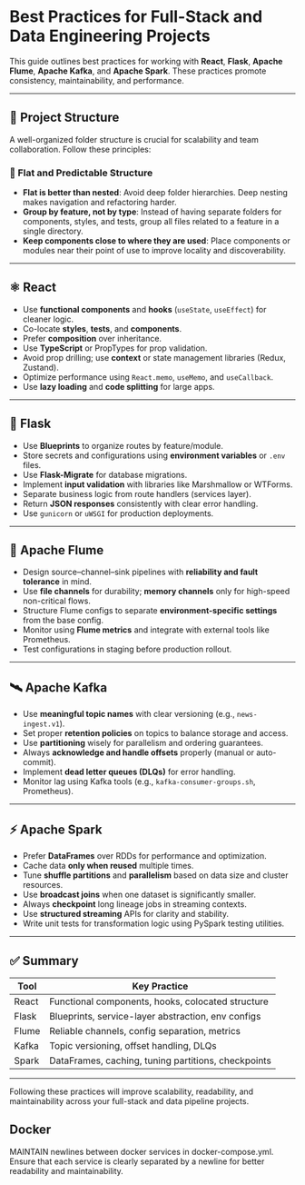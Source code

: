 # Best Practices for Full-Stack and Data Engineering Projects

This guide outlines best practices for working with **React**, **Flask**, **Apache Flume**, **Apache Kafka**, and **Apache Spark**. These practices promote consistency, maintainability, and performance.

---

## 🧱 Project Structure

A well-organized folder structure is crucial for scalability and team collaboration. Follow these principles:

### 🔹 Flat and Predictable Structure

- **Flat is better than nested**: Avoid deep folder hierarchies. Deep nesting makes navigation and refactoring harder.
- **Group by feature, not by type**: Instead of having separate folders for components, styles, and tests, group all files related to a feature in a single directory.
- **Keep components close to where they are used**: Place components or modules near their point of use to improve locality and discoverability.

---

## ⚛️ React

- Use **functional components** and **hooks** (`useState`, `useEffect`) for cleaner logic.
- Co-locate **styles**, **tests**, and **components**.
- Prefer **composition** over inheritance.
- Use **TypeScript** or PropTypes for prop validation.
- Avoid prop drilling; use **context** or state management libraries (Redux, Zustand).
- Optimize performance using `React.memo`, `useMemo`, and `useCallback`.
- Use **lazy loading** and **code splitting** for large apps.

---

## 🐍 Flask

- Use **Blueprints** to organize routes by feature/module.
- Store secrets and configurations using **environment variables** or `.env` files.
- Use **Flask-Migrate** for database migrations.
- Implement **input validation** with libraries like Marshmallow or WTForms.
- Separate business logic from route handlers (services layer).
- Return **JSON responses** consistently with clear error handling.
- Use `gunicorn` or `uWSGI` for production deployments.

---

## 🔄 Apache Flume

- Design source–channel–sink pipelines with **reliability and fault tolerance** in mind.
- Use **file channels** for durability; **memory channels** only for high-speed non-critical flows.
- Structure Flume configs to separate **environment-specific settings** from the base config.
- Monitor using **Flume metrics** and integrate with external tools like Prometheus.
- Test configurations in staging before production rollout.

---

## 🛰 Apache Kafka

- Use **meaningful topic names** with clear versioning (e.g., `news-ingest.v1`).
- Set proper **retention policies** on topics to balance storage and access.
- Use **partitioning** wisely for parallelism and ordering guarantees.
- Always **acknowledge and handle offsets** properly (manual or auto-commit).
- Implement **dead letter queues (DLQs)** for error handling.
- Monitor lag using Kafka tools (e.g., `kafka-consumer-groups.sh`, Prometheus).

---

## ⚡ Apache Spark

- Prefer **DataFrames** over RDDs for performance and optimization.
- Cache data **only when reused** multiple times.
- Tune **shuffle partitions** and **parallelism** based on data size and cluster resources.
- Use **broadcast joins** when one dataset is significantly smaller.
- Always **checkpoint** long lineage jobs in streaming contexts.
- Use **structured streaming** APIs for clarity and stability.
- Write unit tests for transformation logic using PySpark testing utilities.

---

## ✅ Summary

| Tool       | Key Practice                                         |
|------------|------------------------------------------------------|
| React      | Functional components, hooks, colocated structure    |
| Flask      | Blueprints, service-layer abstraction, env configs   |
| Flume      | Reliable channels, config separation, metrics        |
| Kafka      | Topic versioning, offset handling, DLQs              |
| Spark      | DataFrames, caching, tuning partitions, checkpoints  |

---

Following these practices will improve scalability, readability, and maintainability across your full-stack and data pipeline projects.

## Docker
MAINTAIN newlines between docker services in docker-compose.yml.
Ensure that each service is clearly separated by a newline for better readability and maintainability.

